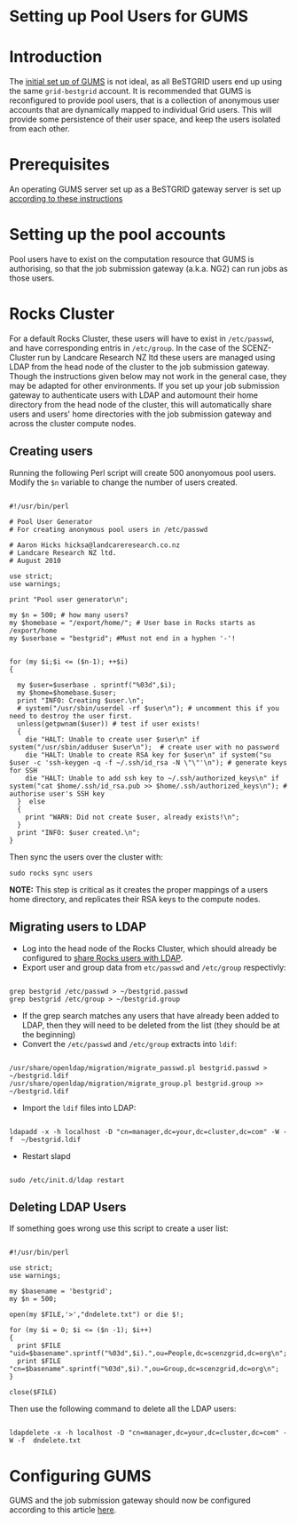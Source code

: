 # Setting up Pool Users for GUMS

# Introduction

The [initial set up of GUMS](setting-up-a-gums-server.md) is not ideal, as all BeSTGRID users end up using the same `grid-bestgrid` account. It is recommended that GUMS is reconfigured to provide pool users, that is a collection of anonymous user accounts that are dynamically mapped to individual Grid users. This will provide some persistence of their user space, and keep the users isolated from each other.

# Prerequisites

An operating GUMS server set up as a BeSTGRID gateway server is set up [according to these instructions](setting-up-a-gums-server.md)

# Setting up the pool accounts

Pool users have to exist on the computation resource that GUMS is authorising, so that the job submission gateway (a.k.a. NG2) can run jobs as those users. 

# Rocks Cluster

For a default Rocks Cluster, these users will have to exist in `/etc/passwd`, and have corresponding entris in `/etc/group`. In the case of the SCENZ-Cluster run by Landcare Research NZ ltd these users are managed using LDAP from the head node of the cluster to the job submission gateway. Though the instructions given below may not work in the general case, they may be adapted for other environments. If you set up your job submission gateway to authenticate users with LDAP and automount their home directory from the head node of the cluster, this will automatically share users and users' home directories with the job submission gateway and across the cluster compute nodes.

## Creating users

Running the following Perl script will create 500 anonyomous pool users. Modify the `$n` variable to change the number of users created.

``` 

#!/usr/bin/perl

# Pool User Generator
# For creating anonymous pool users in /etc/passwd

# Aaron Hicks hicksa@landcareresearch.co.nz
# Landcare Research NZ ltd.
# August 2010

use strict;
use warnings;

print "Pool user generator\n";

my $n = 500; # how many users?
my $homebase = "/export/home/"; # User base in Rocks starts as /export/home
my $userbase = "bestgrid"; #Must not end in a hyphen '-'!


for (my $i;$i <= ($n-1); ++$i)
{

  my $user=$userbase . sprintf("%03d",$i);
  my $home=$homebase.$user;
  print "INFO: Creating $user.\n";
  # system("/usr/sbin/userdel -rf $user\n"); # uncomment this if you need to destroy the user first.
  unless(getpwnam($user)) # test if user exists!
  {
    die "HALT: Unable to create user $user\n" if system("/usr/sbin/adduser $user\n");  # create user with no password
    die "HALT: Unable to create RSA key for $user\n" if system("su $user -c 'ssh-keygen -q -f ~/.ssh/id_rsa -N \"\"'\n"); # generate keys for SSH
    die "HALT: Unable to add ssh key to ~/.ssh/authorized_keys\n" if system("cat $home/.ssh/id_rsa.pub >> $home/.ssh/authorized_keys\n"); # authorise user's SSH key
  }  else 
  {
    print "WARN: Did not create $user, already exists!\n";
  }
  print "INFO: $user created.\n";
}  

```

Then sync the users over the cluster with:

``` 
sudo rocks sync users
```

**NOTE:** This step is critical as it creates the proper mappings of a users home directory, and replicates their RSA keys to the compute nodes.

## Migrating users to LDAP

- Log into the head node of the Rocks Cluster, which should already be configured to [share Rocks users with LDAP](sharing-rocks-users-with-ldap.md).
- Export user and group data from `etc/passwd` and `/etc/group` respectivly:

``` 

grep bestgrid /etc/passwd > ~/bestgrid.passwd
grep bestgrid /etc/group > ~/bestgrid.group

```
- If the grep search matches any users that have already been added to LDAP, then they will need to be deleted from the list (they should be at the beginning)
- Convert the `/etc/passwd` and `/etc/group` extracts into `ldif`:

``` 

/usr/share/openldap/migration/migrate_passwd.pl bestgrid.passwd > ~/bestgrid.ldif
/usr/share/openldap/migration/migrate_group.pl bestgrid.group >> ~/bestgrid.ldif

```

- Import the `ldif` files into LDAP:

``` 

ldapadd -x -h localhost -D "cn=manager,dc=your,dc=cluster,dc=com" -W -f  ~/bestgrid.ldif

```

- Restart slapd

``` 

sudo /etc/init.d/ldap restart

```

## Deleting LDAP Users

If something goes wrong use this script to create a user list:

``` 

#!/usr/bin/perl

use strict;
use warnings;

my $basename = 'bestgrid';
my $n = 500;

open(my $FILE,'>',"dndelete.txt") or die $!;

for (my $i = 0; $i <= ($n -1); $i++)
{
  print $FILE "uid=$basename".sprintf("%03d",$i).",ou=People,dc=scenzgrid,dc=org\n";
  print $FILE "cn=$basename".sprintf("%03d",$i).",ou=Group,dc=scenzgrid,dc=org\n";
}

close($FILE)

```

Then use the following command to delete all the LDAP users:

``` 

ldapdelete -x -h localhost -D "cn=manager,dc=your,dc=cluster,dc=com" -W -f  dndelete.txt

```

# Configuring GUMS

GUMS and the job submission gateway should now be configured according to this article [here](configuring-a-gums-server-with-pooled-accounts.md).
